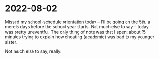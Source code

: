 2022-08-02
========================
Missed my school-schedule orientation today – I’ll be going on the 5th, a mere 5 days before the school year starts. Not much else to say – today was pretty uneventful. The only thing of note was that I spent about 15 minutes trying to explain how cheating (academic) was bad to my younger sister.

Not much else to say, really.

